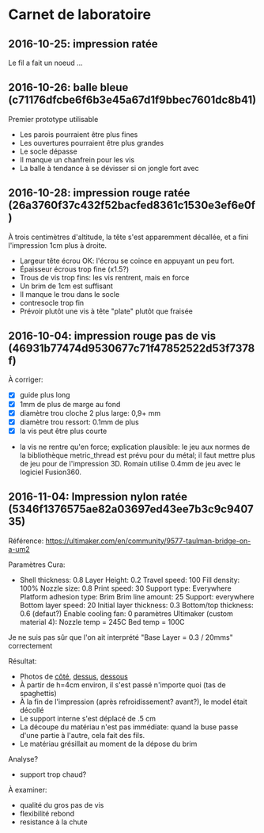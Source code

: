 # Carnet de laboratoire

## 2016-10-25: impression ratée

Le fil a fait un noeud ...

## 2016-10-26: balle bleue (c71176dfcbe6f6b3e45a67d1f9bbec7601dc8b41)

Premier prototype utilisable

- Les parois pourraient être plus fines
- Les ouvertures pourraient être plus grandes
- Le socle dépasse
- Il manque un chanfrein pour les vis
- La balle à tendance à se dévisser si on jongle fort avec

## 2016-10-28: impression rouge ratée (26a3760f37c432f52bacfed8361c1530e3ef6e0f)

À trois centimètres d'altitude, la tête s'est apparemment décallée, et
a fini l'impression 1cm plus à droite.

- Largeur tête écrou OK: l'écrou se coince en appuyant un peu fort.
- Épaisseur écrous trop fine (x1.5?)
- Trous de vis trop fins: les vis rentrent, mais en force
- Un brim de 1cm est suffisant
- Il manque le trou dans le socle
- contresocle trop fin
- Prévoir plutôt une vis à tête "plate" plutôt que fraisée

## 2016-10-04: impression rouge pas de vis (46931b77474d9530677c71f47852522d53f7378f)

À corriger:
- [X] guide plus long
- [X] 1mm de plus de marge au fond
- [X] diamètre trou cloche 2 plus large: 0,9+ mm
- [X] diamètre trou ressort: 0.1mm de plus
- [X] la vis peut être plus courte

- la vis ne rentre qu'en force; explication plausible: le jeu aux
  normes de la bibliothèque metric_thread est prévu pour du métal; il
  faut mettre plus de jeu pour de l'impression 3D. Romain utilise
  0.4mm de jeu avec le logiciel Fusion360.



## 2016-11-04: Impression nylon ratée (5346f1376575ae82a03697ed43ee7b3c9c940735)

Référence: https://ultimaker.com/en/community/9577-taulman-bridge-on-a-um2

Paramètres Cura:
- Shell thickness: 0.8
  Layer Height: 0.2
  Travel speed: 100
  Fill density: 100%
  Nozzle size: 0.8
  Print speed: 30
  Support type: Everywhere
  Platform adhesion type: Brim
  Brim line amount: 25
  Support: everywhere
  Bottom layer speed: 20
  Initial layer thickness: 0.3
  Bottom/top thickness: 0.6 (defaut?)
  Enable cooling fan: 0
paramètres Ultimaker (custom material 4):
  Nozzle temp = 245C
  Bed temp = 100C

Je ne suis pas sûr que l'on ait interprété "Base Layer = 0.3 / 20mms" correctement

Résultat:
- Photos de [côté](2016-11-04/1.jpg), [dessus](2016-11-04/2.jpg), [dessous](2016-11-04/3.jpg)
- À partir de h=4cm environ, il s'est passé n'importe quoi (tas de spaghettis)
- À la fin de l'impression (après refroidissement? avant?), le model était décollé
- Le support interne s'est déplacé de .5 cm
- La découpe du matériau n'est pas immédiate: quand la buse passe
  d'une partie à l'autre, cela fait des fils.
- Le matériau grésillait au moment de la dépose du brim

Analyse?
- support trop chaud?

À examiner:
- qualité du gros pas de vis
- flexibilité rebond
- resistance à la chute
